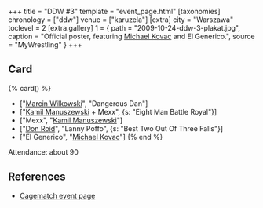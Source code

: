 +++
title = "DDW #3"
template = "event_page.html"
[taxonomies]
chronology = ["ddw"]
venue = ["karuzela"]
[extra]
city = "Warszawa"
toclevel = 2
[extra.gallery]
1 = { path = "2009-10-24-ddw-3-plakat.jpg", caption = "Official poster, featuring [Michael Kovac](@/w/michael-kovac.md) and El Generico.", source = "MyWrestling" }
+++

## Card

{% card() %}
- ["[Marcin Wilkowski](@/w/jedrus-bulecka.md)", "Dangerous Dan"]
- ["[Kamil Manuszewski](@/w/kamil-aleksander.md) + Mexx", {s: "Eight Man Battle Royal"}]
- ["Mexx", "[Kamil Manuszewski](@/w/kamil-aleksander.md)"]
- ["[Don Roid](@/w/don-roid.md)", "Lanny Poffo", {s: "Best Two Out Of Three Falls"}]
- ["El Generico", "[Michael Kovac](@/w/michael-kovac.md)"]
{% end %}

Attendance: about 90

## References

* [Cagematch event page](https://www.cagematch.net/?id=1&nr=42788)

